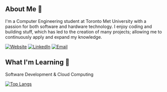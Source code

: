## About Me 👋

I'm a Computer Engineering student at Toronto Met University with a passion for both software and hardware technology. I enjoy coding and building stuff, which has led to the creation of many projects; allowing me to continuously apply and expand my knowledge.

[![Website](https://img.shields.io/badge/Website-%23FF8C00.svg?logo=google-chrome&logoColor=white)](https://www.razeenf.com)
[![LinkedIn](https://img.shields.io/badge/LinkedIn-%230077B5.svg?logo=linkedin&logoColor=white)](https://linkedin.com/in/razeenf)
[![Email](https://img.shields.io/badge/Email-%23D14836.svg?logo=gmail&logoColor=white)](mailto:razeenfaruque@gmail.com)



## What I'm Learning 🌱

Software Development & Cloud Computing

[![Top Langs](https://github-readme-stats.vercel.app/api/top-langs/?username=razeenf&layout=compact&exclude_repo=General-Purpose-Processor)](https://github.com/anuraghazra/github-readme-stats)



